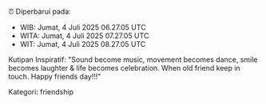 ⏰ Diperbarui pada:
- WIB: Jumat, 4 Juli 2025 06.27.05 UTC
- WITA: Jumat, 4 Juli 2025 07.27.05 UTC
- WIT: Jumat, 4 Juli 2025 08.27.05 UTC

Kutipan Inspiratif:
"Sound become music, movement becomes dance, smile becomes laughter & life becomes celebration. When old friend keep in touch. Happy friends day!!!"


Kategori: friendship

